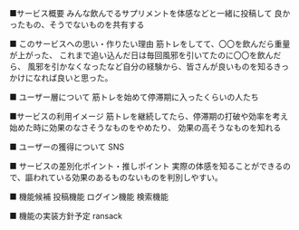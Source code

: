 ■サービス概要 みんな飲んでるサプリメントを体感などと一緒に投稿して 良かったもの、そうでないものを共有する

■ このサービスへの思い・作りたい理由 筋トレをしてて、〇〇を飲んだら重量が上がった、 これまで追い込んだ日は毎回風邪を引いてたのに〇〇を飲んだら、 風邪を引かなくなったなど自分の経験から、皆さんが良いものを知るきっかけになれば良いと思った。

■ ユーザー層について 筋トレを始めて停滞期に入ったくらいの人たち

■サービスの利用イメージ 筋トレを継続してたら、停滞期の打破や効率を考え始めた時に効果のなさそうなものをやめたり、 効果の高そうなものを知れる

■ ユーザーの獲得について SNS

■ サービスの差別化ポイント・推しポイント 実際の体感を知ることができるので、謳われている効果のあるものないものを判別しやすい。

■ 機能候補 投稿機能 ログイン機能 検索機能

■ 機能の実装方針予定 ransack